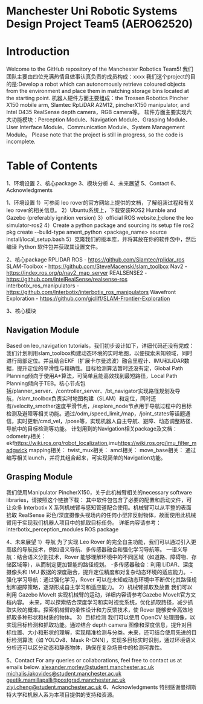 # Manchester Uni Robotic Systems Design Project Team5 (AERO62520)
# Introduction
Welcome to the GitHub repository of the Manchester Robotics Team5! 我们团队主要由四位充满热情且做事认真负责的成员构成：xxxx
我们这个project的目的是:Develop a robot which can autonomously retrieve coloured objects from the  environment and place them in matching storage bins located at the starting point.
机器人硬件方面主要组成：the Trossen Robotics Pincher X150 mobile arm, Slamtec RpLiDAR A2M12, pincherX150 manipulator, and Intel D435 RealSense depth camera，RGB camera等。
软件方面主要实现六大功能模块：Perception Module、Navigation Module、Grasping Module、User Interface Module、Communication Module、System Management Module。
Please note that the project is still in progress, so the code is incomplete.

# Table of Contents
1、环境设置
2、核心package
3、模块分析
4、未来展望
5、Contact
6、Acknowledgments

1、环境设置
1）可参阅 leo rover的官方网站上提供的文档，了解组装过程和有关 leo rover的相关信息。
2）Ubuntu系统上，下载安装ROS2 Humble and Gazebo (preferably ignition version)
3）official ROS website上clone the leo simulator-ros2
4）Create a python package and sourcing its setup file
ros2 pkg create --build-type ament_python <package_name>
source install/local_setup.bash
5）克隆我们的版本库，并将其放在你的软件包中，然后编译 Python 软件包并获取其设置文件。

2、核心package
RPLIDAR ROS - https://github.com/Slamtec/rplidar_ros
SLAM-Toolbox - https://github.com/SteveMacenski/slam_toolbox
Nav2 - https://index.ros.org/p/nav2_map_server
REALSENSE2 - https://github.com/IntelRealSense/realsense-ros
interbotix_ros_manipulators - https://github.com/Interbotix/interbotix_ros_manipulators
Wavefront Exploration - https://github.com/gjcliff/SLAM-Frontier-Exploration

3、核心模块
## Navigation Module
Based on leo_navigation tutorials，我们初步设计如下，详细代码还没有完成：
我们计划利用slam_toolbox构建动态环境的实时地图，以便探索未知领域，同时进行局部定位。并且结合EKF（扩展卡尔曼滤波）融合里程计、IMU和LiDAR数据，提升定位的平滑性与精确性。目标检测算法暂时还没有定，Global Path Planning倾向于使用A*算法，可简单且能高效找到最短路径，Local Path Planning倾向于TEB。核心节点包括/planner_server、/controller_server、/bt_navigator实现路径规划及导航，/slam_toolbox负责实时地图构建（SLAM）和定位，同时还有/velocity_smother速度平滑节点，/explore_node节点用于导航过程中的目标检测及避障等相关功能。通过/odm,/speed_limit,/map，/joint_states等话题通信，实时更新/cmd_vel，/pose等，实现机器人自主导航、避障、动态调整路径、导航中的目标检测等功能。
计划用到的Navigation相关package及文档：
odometry相关：ekf<https://wiki.ros.org/robot_localization>,imu<https://wiki.ros.org/imu_filter_madgwick>
mapping相关：
twist_mux相关：
amcl相关：
move_base相关：
通过编写相关launch，并将其组合起来，可实现简单的Navigation功能。

## Grasping Module
我们使用Manipulator PincherX150，关于此机械臂相关的necessary software libraries，请按照这个链接下载：
其中软件包包含了必要的配置和启动文件，可让众多 Interbotix X 系列机械臂与感知管道配合使用。机械臂可以从平整的表面拾取 RealSense 彩色/深度摄像头视场内的任何小型非反射物体，故而使用此机械臂用于实现我们机器人项目中的抓取目标任务。
详细内容请参考：interbotix_perception_modules ROS package

4、未来展望
1）导航
为了实现 Leo Rover 的完全自主功能，我们可以通过引入更高级的导航技术，例如语义导航、多传感器融合和强化学习导航等。
—语义导航：结合语义分割技术，Rover 能够理解环境中的不同区域（如道路、障碍物、存储区域等），从而制定更加智能的路径规划。
-多传感器融合：利用 LiDAR、深度摄像头和 IMU 数据的深度融合，提升定位精度和对复杂动态环境的适应能力。
-强化学习导航：通过强化学习，Rover 可以在未知或动态环境中不断优化其路径规划和避障策略，逐渐形成自主学习和适应能力。
2）机械臂抓取及放置
我们可以利用 Gazebo MoveIt 实现机械臂的运动，详细内容请参考Gazebo MoveIt官方文档内容。
未来，可以探索结合深度学习和实时视觉系统，优化抓取路径，减少抓取失败的概率。探索机械臂的柔性设计和力反馈技术，使 Rover 能够安全高效地抓取多种形状和材质的物体。
3）目标检测
我们可以使用 OpenCV 处理图像，以实现目标检测和抓取功能。通过结合 depth camera 图像和深度信息，提升对目标位置、大小和形状的理解，实现精准检测与分类。未来，还可结合使用先进的目标检测算法（如 YOLOv8、Mask R-CNN），实现多目标实时识别，通过环境语义分析还可以区分动态和静态物体，确保在复杂场景中的检测可靠性。

5、Contact
For any queries or collaborations, feel free to contact us at emails below.
alexander.morley@student.manchester.ac.uk
michalis.iakovides@student.manchester.ac.uk
geetik.mamillapalli@postgrad.manchester.ac.uk
ziyi.cheng@student.manchester.ac.uk
6、Acknowledgments
特别感谢曼彻斯特大学和机器人系为本项目提供的支持和资源。

